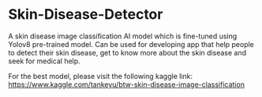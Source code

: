 # Skin-Disease-Detector
A skin disease image classification AI model which is fine-tuned using Yolov8 pre-trained model. Can be used for developing app that help people to detect their skin disease, get to know more about the skin disease and seek for medical help. 

For the best model, please visit the following kaggle link: https://www.kaggle.com/tankeyu/btw-skin-disease-image-classification
